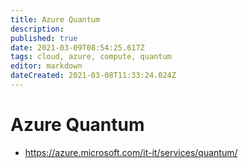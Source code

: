 ```yaml
---
title: Azure Quantum
description: 
published: true
date: 2021-03-09T08:54:25.617Z
tags: cloud, azure, compute, quantum
editor: markdown
dateCreated: 2021-03-08T11:33:24.024Z
---
```


# Azure Quantum
- https://azure.microsoft.com/it-it/services/quantum/	